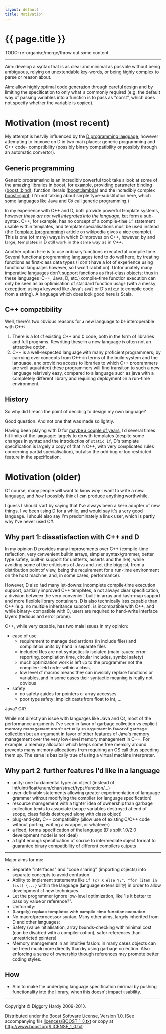 ```yaml
---
layout: default
title: Motivation
---
```

{{ page.title }}
================

TODO: re-organise/merge/throw out some content.


----

Aim: develop a syntax that is as clear and minimal as possible without being
ambiguous, relying on unextendable key-words, or being highly complex to parse
or reason about.

Aim: allow highly optimal code generation through careful design and by limiting
the specification to only what is commonly required
(e.g. the default way of passing variables into a function is to pass as "const",
which does not specify whether the variable is copied).


Motivation (most recent)
===============

My attempt is heavily influenced by the [D programming language](http://www.digitalmars.com/d/),
however attempting to improve on D in two main places: generic programming and C++ code-
compatibility (possibly binary compatibility or possibly through an automatic convertor).


Generic programming
----------------------------

Generic programming is an incredibly powerful tool: take a look at some of the amazing libraries in
boost, for example, providing parameter binding ([boost::bind][]), function literals ([boost::lambda][])
and the incredibly complex [boost::spirit][]. (I'm not talking about simple type-substitution here,
which some languages like Java and C♯ call generic programming.)

[boost::bind]: http://www.boost.org/doc/libs/1_43_0/libs/bind/bind.html
[boost::lambda]: http://www.boost.org/doc/libs/1_43_0/doc/html/lambda.html
[boost::spirit]: http://www.boost.org/doc/libs/1_43_0/libs/spirit/doc/html/spirit/introduction.html

In my experience with C++ and D, both provide powerful template systems, however _these are not well
integrated into the language_, but form a sub-syntax. C++, for example, has no concept of a
compile-time `if` statement usable within templates, and template specialisations must be used
instead (the [Template (programming)][wiki_templ] article on wikipedia gives a nice example).
This is one (of many) ways in which D improves on C++, however, by and large, templates in D still
work in the same way as in C++.

[wiki_templ]: http://en.wikipedia.org/wiki/Template_(programming)

Another option here is to use ordinary functions executed at compile time. Several functional
programming languages tend to do well here, by treating functions as first-class data types (I
don't have a lot of experience using functional languages however, so I won't rabbit on).
Unfortunately many imperative languages don't support functions as first-class objects; thus in
these languages (C++, Java, D, etc.) compile-time function execution can only be seen as an
optimisation of standard function usage (with a messy exception: using a keyword like Java's `eval`
or D's `mixin` to compile code from a string). A language which does look good here is Scala.


C++ compatibility
-----------------------

Well, there's two obvious reasons for a new language to be interoperable with C++:

1.  There is a lot of existing C++ and C code, both in the form of libraries and full programs.
    Rewriting these in a new language is often not an attractive option.
2.  C++ is a well-respected language with many proficient programmers; by carrying over concepts
    from C++ (in terms of the build-system and the language, and providing access to libraries to
    which C++ programmers are well aquainted) these programmers will find transition to such a new
    language relatively easy, compared to a language such as java with a completely different
    library and requiring deployment on a run-time environment.


History
---------

So why did I reach the point of deciding to design my own language?

Good question. And not one that was made so lightly.

Having been playing with D for [maybe a couple of years](www.dsource.org/projects/mde/), I'd several
times hit limits of the language: largely to do with templates (despite some changes in syntax and
the introduction of `static if`, D's template specification is largely a copy of that in C++, with
very complicated rules concerning partial specialisation), but also the odd bug or too restricted
feature in the specification.


Motivation (older)
===========

Of course, many people will want to know _why_ I want to write a new language, and _how_ I possibly
think I can produce anything worthwhile.

I guess I should start by saying that I've always been a keen adopter of new things. I've been using
[D][] for a while, and would say it's a very good language. I should also say I'm predominately a
linux user, which is partly why I've never used C#.

[D]: http://www.digitalmars.com/d/ "Digital Mars' D"


Why part 1: dissatisfaction with C++ and D
-----------------------------------------------

In my opinion D provides many improvements over C++ (compile-time reflection, very convenient
builtin arrays, simpler syntax/grammer, better type safety, built-in support for unittests, asserts and the like), while
avoiding some of the criticisms of Java and .net (the biggest, from a distribution point of view,
being the requirement for a run-time environment on the host machine, and, in some cases,
performance).

However, D also had many let-downs: incomplete compile-time execution support, partially improved
C++ templates, a not always clear specification, a division between the very convenient built-in
array and hash-map support and more flexible library containers. D is also technically less capable
than C++ (e.g. no multiple inheritance support), is incompatible with C++, and while binary-
compatible with C, users are required to hand-write interface layers (tedious and error prone).

C++, while very capable, has two main issues in my opinion:

*   ease of use
    *   requirement to manage declarations (in include files) and compilation units by hand in separate files
    *   included files are not syntactically isolated (main issues: error reporting, compilation time, circular includes, symbol safety)
    *   much optimization work is left up to the programmer not the compiler: field order within a class, ...
    *   low level of macros means they can invisibly replace functions or variables, and in some cases their syntactic meaning is really not obvious
*   safety
    *   no safety guides for pointers or array accesses
    *   poor type safety: implicit casts from float to int, ...

Java? C#?

While not directly an issue with languages like Java and C♯, most of the performance arguments I've
seen in favor of garbage collection vs explicit memory management aren't actually an argument in
favor of garbage collection but an argument in favor of other features of Java's memory management
over the very low-level memory management in C++. For example, a memory allocator which keeps some
free memory around prevents many memory allocations from requiring an OS call thus speeding them up.
The same is basically true of using a virtual machine interpreter.


Why part 2: further features I'd like in a language
-------------------------------------------

*   unity: one fundamental type: an object (instead of int/uint/float/enum/char/struct/type/function/...)
*   user-definable statements allowing greater experimentation of language grammer without modifying
    the compiler (or language specification)
*   resource management with a tighter idea of ownership than garbage collection tends to associate
    (scope variables destroyed at end of scope, class fields destroyed along with class object)
*   plug-and-play C++ compatibility (allow use of existing C/C++ code without porting, writing a wrapper, or whatever)
*   a fixed, formal specification of the language (D's split 1.0/2.0 development model is not ideal)
*   a tight enough specification of source to intermediate object format to guarantee binary compatibility of different compilers outputs

--------

Major aims for mo:
*   Separate "interfaces" and "code sharing" (importing objects) into separate concepts to avoid confusion.
*   Ability to implement statements like `if (c) X else Y;", "for (item in list) {...}` within the language (language extensibility) in order to allow development of new techniques.
*   Let the programmer ignore low-level optimization, like "Is it better to pass by value or reference?".
*   Uniformity:
*   (Largely) replace templates with compile-time function execution.
*   No macro/preprocessor syntax.
Many other aims, largely inherited from D and other languages:
*   Safety (value initialisation, array bounds-checking with minimal cost (can be disabled with a compiler option), safer references than unrestricted pointers)
*   Memory management in an intuitive fasion: in many cases objects can be freed much more directly than by using garbage collection. Also enforcing a sense of ownership through references may promote better coding styles.


How
-------

*   Aim to make the underlying language specification minimal by pushing functionality into the library, when this doesn't impact usability.

---

Copyright © Diggory Hardy 2009-2010.

Distributed under the Boost Software License, Version 1.0.
(See accompanying file [licences/BOOST_1_0.txt]({{site.root}}/licences/BOOST_1_0.txt) or copy at <http://www.boost.org/LICENSE_1_0.txt>)
